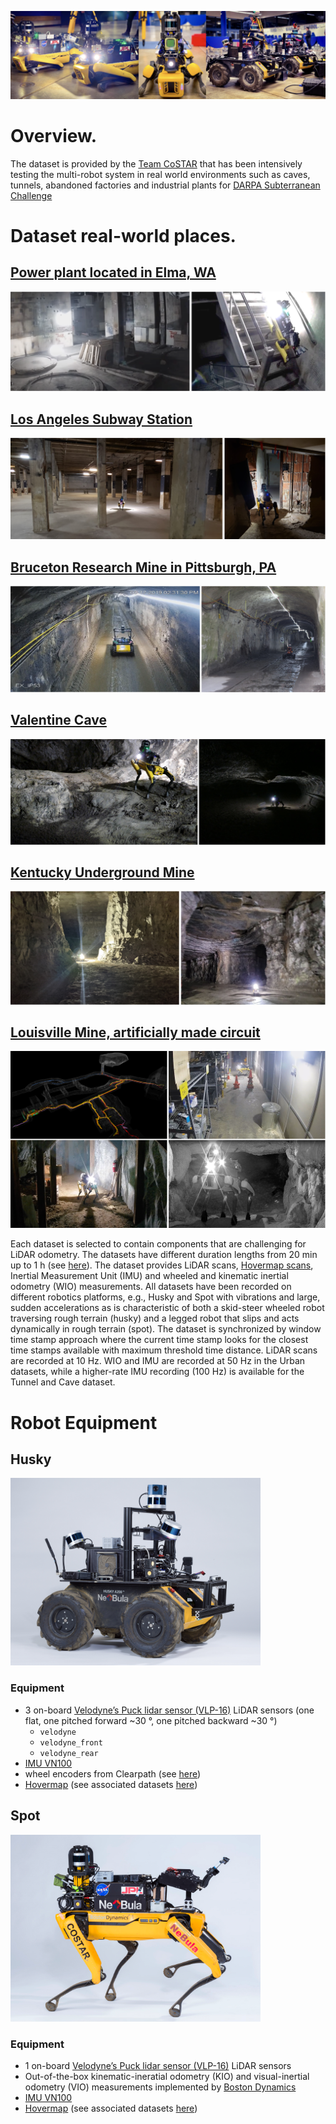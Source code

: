 <p align="center">
<img src="../images/all_robots2.png" alt="drawing" width="1000"/>
</p>

# Overview.

The dataset is provided by the [Team CoSTAR](https://costar.jpl.nasa.gov/) that has been intensively testing the multi-robot system in real world environments such as caves, tunnels, abandoned factories and industrial plants for [DARPA Subterranean Challenge](https://www.google.com/search?q=darpa+subt+challenge&oq=darpa+subt&aqs=chrome.1.69i57j35i39j0i512l2j69i60l2j69i65j69i60.2114j0j7&sourceid=chrome&ie=UTF-8)


# Dataset real-world places.

## [Power plant located in Elma, WA](https://www.google.com/maps/place/Satsop+Nuclear+Power+Plant/@46.9616165,-123.472372,16z/data=!4m5!3m4!1s0x0:0x8a108aba7feb7724!8m2!3d46.9616231!4d-123.4675564)

<img src="../images/Satsop.png" alt="drawing"/>

## [Los Angeles Subway Station](https://www.google.com/maps/place/425+S+Hill+St,+Los+Angeles,+CA+90013/@34.0489961,-118.251699,18z/data=!4m8!1m2!2m1!1sSouth+Hill+Street+near+Pershing+Square!3m4!1s0x80c2c64b6a30ca9f:0x1cd85506387e59f5!8m2!3d34.0497312!4d-118.2510744)

<img src="../images/LASubway.png" alt="drawing"/>

## [Bruceton Research Mine in Pittsburgh, PA](https://www.google.com/maps/place/Bruceton+Research+Mine/@40.3040108,-79.978597,15z/data=!4m2!3m1!1s0x0:0xa44441e8bb7eb69f?sa=X&ved=2ahUKEwi4vrCP4Yn3AhVumIsKHT19BY4Q_BJ6BAhGEAM)

<img src="../images/Bruceton.png" alt="drawing"/>

## [Valentine Cave](https://www.google.com/maps?q=valentine+cave&um=1&ie=UTF-8&sa=X&ved=2ahUKEwjA5ouf4Yn3AhWLuYsKHYgoCzYQ_AUoAnoECAEQBA)

<img src="../images/Valentine.png" alt="drawing"/>

## [Kentucky Underground Mine](https://www.google.com/maps?q=Kentucky+Underground&um=1&ie=UTF-8&sa=X&ved=2ahUKEwjMkY_p0ZL3AhWbKkQIHUTRDfkQ_AUoAXoECAEQAw)

<img src="../images/KentuckyUnderground.png" alt="drawing"/>

## [Louisville Mine, artificially made circuit](https://www.google.com/maps?q=Louisville+Mine&um=1&ie=UTF-8&sa=X&ved=2ahUKEwjFiLa47In3AhXpk4sKHb7pAZIQ_AUoAnoECAEQBA)

<img src="../images/Final.png" alt="drawing"/>

Each dataset is selected to contain components that are challenging for LiDAR odometry. The datasets have different duration lengths from 20 min up to 1 h (see [here](dataset.md)). The dataset provides LiDAR scans, [Hovermap scans](https://www.emesent.io/hovermap/), Inertial Measurement Unit (IMU) and wheeled and kinematic inertial odometry (WIO) measurements. All datasets have been recorded on different robotics platforms, e.g., Husky and Spot with vibrations and large, sudden accelerations as is characteristic of both a skid-steer wheeled robot traversing rough terrain (husky) and a legged robot that slips and acts dynamically in rough terrain (spot).
The dataset is synchronized by window time stamp approach where the current time stamp looks for the closest time stamps available with maximum threshold time distance.
LiDAR scans are recorded at 10 Hz. WIO and IMU are recorded at 50 Hz in the Urban datasets, while a higher-rate IMU recording (100 Hz) is available for the Tunnel and Cave dataset.

# Robot Equipment

## Husky

<img src="../images/husky_equpiment.jpg" alt="drawing" width="400"/>

### Equipment
- 3 on-board [Velodyne’s Puck lidar sensor (VLP-16)](https://velodynelidar.com/products/puck/) LiDAR sensors (one flat, one pitched forward ~30 &deg;, one pitched backward ~30 &deg;)  
  - ```velodyne```
  - ```velodyne_front```
  - ```velodyne_rear```
- [IMU VN100](https://www.vectornav.com/products/detail/vn-100?gclid=Cj0KCQjwxtSSBhDYARIsAEn0thQy4ZSoNNRcvUZzJBFEtlZtiIb9PiUJty0BAxZwOUEK2bK6l9XtnLIaAtTnEALw_wcB)
- wheel encoders from Clearpath (see [here](https://clearpathrobotics.com/husky-unmanned-ground-vehicle-robot/))
- [Hovermap](https://www.emesent.io/hovermap/)  (see associated datasets [here](dataset.md))

## Spot
  <img src="../images/spot_equipment.png" alt="drawing" width="400"/>

### Equipment
- 1 on-board [Velodyne’s Puck lidar sensor (VLP-16)](https://velodynelidar.com/products/puck/) LiDAR sensors 
- Out-of-the-box kinematic-ineratial odometry (KIO) and visual-inertial odometry (VIO) measurements implemented by [Boston Dynamics](https://www.bostondynamics.com/products/spot) 
- [IMU VN100](https://www.vectornav.com/products/detail/vn-100?gclid=Cj0KCQjwxtSSBhDYARIsAEn0thQy4ZSoNNRcvUZzJBFEtlZtiIb9PiUJty0BAxZwOUEK2bK6l9XtnLIaAtTnEALw_wcB)
- [Hovermap](https://www.emesent.io/hovermap/) (see associated datasets [here](dataset.md))

